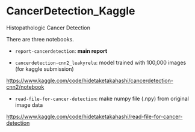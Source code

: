 # CancerDetection_Kaggle
Histopathologic Cancer Detection

There are three notebooks.

* `report-cancerdetection`: **main report**

* `cancerdetection-cnn2_leakyrelu`: model trained with 100,000 images (for kaggle submission)

https://www.kaggle.com/code/hidetaketakahashi/cancerdetection-cnn2/notebook

* `read-file-for-cancer-detection`: make numpy file (.npy) from original image data

https://www.kaggle.com/code/hidetaketakahashi/read-file-for-cancer-detection

